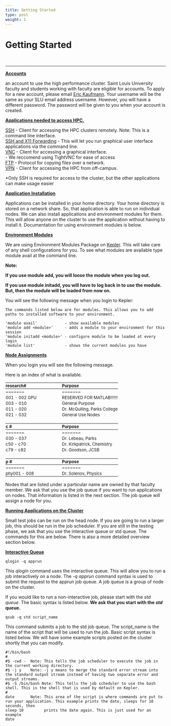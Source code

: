 ```yaml
---
title: Getting Started
type: post
weight: 1
---
```


# Getting Started

<br>

<hr>

<u>**Accounts**</u>

an account to use the high performance cluster. Saint Louis University faculty and students working with faculty are eligible for accounts. To apply for a new account, please email <u><a href="mailto:kaufmann@slu.edu">Eric Kaufmann</a></u>. Your username will be the same as your SLU email address username. However, you will have a different password. The password will be given to you when your account is created.

<u>**Applications needed to access HPC.**</u>

<u>[SSH](../getting-started/ssh/)</u> - Client for accessing the HPC clusters remotely. Note: This is a command line interface.<br>
<u>[SSH and X11 Forwarding](https://sites.google.com/a/slu.edu/atg-interns-work/charlie-garavaglia/connecting-to-kepler-and-running-matlab)</u> - This will let you run graphical user interface applications via the command line.<br>
<u>[VNC](../getting-started/vnc/)</u> - Client for accessing a graphical interface.<br>
  -&nbsp;We reccomend using TightVNC for ease of access<br>
<u>[FTP](../getting-started/ftp/)</u> - Protocol for copying files over a network.<br>
<u>[VPN](../getting-started/vpn/)</u> - Client for accessing the HPC from off-campus.

\*Only SSH is required for access to the cluster, but the other applications can make usage easier 

<u>**Application Installation**</u>

Applications can be installed in your home directory. Your home directory is stored on a network share. So, that application is able to run on individual nodes. We can also install applications and environment modules for them. This will allow anyone on the cluster to use the application without having to install it. Documentation for using environment modules is below.

<u>**Environment Modules**</u>

We are using Environment Modules Package on <u>[Kepler](http://kepler.slu.edu/)</u>. This will take care of any shell configurations for you. To see what modules are available type module avail at the command line. 

**Note:** 

 **If you use module add, you will loose the module when you log out.** 

 **If you use module initadd, you will have to log back in to use the module. But, then the module will be loaded from now on.**
 

You will see the following message when you login to Kepler:

```
The commands listed below are for modules. This allows you to add paths to installed software to your environment. 

'module avail'            - show available modules
'module add <module>'     - adds a module to your environment for this session
'module initadd <module>' - configure module to be loaded at every login
'module list'             - shows the current modules you have
```

<u>**Node Assignments**</u>

When you login you will see the following message.

Here is an index of what is available.
<html>
<head>
<style>
td,th {
  padding: 1px;
  text-align: left;
  font-size: 13px;
  width: 50%
 }

</style>
</head>
<body>
<table>
<tr>
  <th>research#</th>
  <th>Purpose</th>
</tr>
<tr>
  <th>&minus;&minus;&minus;&minus;&minus;&minus;&minus;</th>
  <th>&minus;&minus;&minus;&minus;&minus;&minus;&minus;</th>
</tr>
<tr>
  <td>001 - 002 GPU&nbsp;&nbsp;</td>
  <td>RESERVED FOR MATLAB!!!!!!</td>
</tr>
<tr>
  <td>003 - 010</td>
  <td>General Purpose</td>
</tr>
<tr>
  <td>011 - 020</td>
  <td>Dr. McQulling, Parks College</td>
</tr>
<tr>
  <td>021 - 032</td>
  <td>General Use Nodes</td>
</tr>
<tr>
  <td><br></td>
  <td><br></td>
</tr>
<tr>
  <th>c #</th>
  <th>Purpose</th>
</tr>
<tr>
  <th>&minus;&minus;&minus;&minus;&minus;&minus;&minus;</th>
  <th>&minus;&minus;&minus;&minus;&minus;&minus;&minus;</th>
</tr>
<tr>
  <td>030 - 037</td>
  <td>Dr. Lebeau, Parks</td>
</tr>
<tr>
  <td>c50 - c70</td>
  <td>Dr. Kirkpatrick, Chemistry</td>
</tr>
<tr>
  <td>c79 - c82  </td>
  <td>Dr. Goodson, JCSB</td>
</tr>

<tr>
  <td><br></td>
  <td><br></td>
</tr>
<tr>
  <th>p #</th>
  <th>Purpose</th>
</tr>
<tr>
  <th>&minus;&minus;&minus;&minus;&minus;&minus;&minus;</th>
  <th>&minus;&minus;&minus;&minus;&minus;&minus;&minus;</th>
</tr>
<tr>
  <td>phy001 - 008</td>
  <td>Dr. Solenov, Physics</td>
</tr>
</table>
</body>



Nodes that are listed under a particular name are owned by that faculty member. We ask that you use the job queue if you want to run applications on nodes. That information is listed in the next section. The job queue will assign a node for you.


<u>**Running Applications on the Cluster**</u>

Small test jobs can be run on the head node. If you are going to run a larger job, this should be run in the job scheduler. If you are still in the testing phase, we ask that you use the interactive queue or std queue. The commands for this are below. There is also a more detailed overview section below.


<u>**Interactive Queue**</u>

    qlogin -q apprun

This *qlogin* command uses the interactive queue. This will allow you to run a job interactively on a node. The *-q apprun* command syntax is used to submit the request to the apprun job queue. A job queue is a group of node on the cluster.



If you would like to run a non-interactive job, please start with the *std queue*. The basic syntax is listed below. **We ask that you start with the _std_ queue.** 

    qsub -q std script_name 

This command submits a job to the std job queue. The script_name is the name of the script that will be used to run the job. Basic script syntax is listed below. We will have some example scripts posted on the cluster shortly that you can modify.

```
#!/bin/bash
#
#$ -cwd -  Note: This tells the job scheduler to execute the job in the current working directory.
#$ -j y    Note: -j y means to merge the standard error stream into the standard output stream instead of having two separate error and output streams.
#$ -S /bin/bash Note: This tells the job scheduler to use the bash shell. This is the shell that is used by default on Kepler.
#
date       Note: This area of the script is where commands are put to run your application. This example prints the date, sleeps for 10 seconds, then
sleep 10         prints the date again. This is just used for an example
date
```
